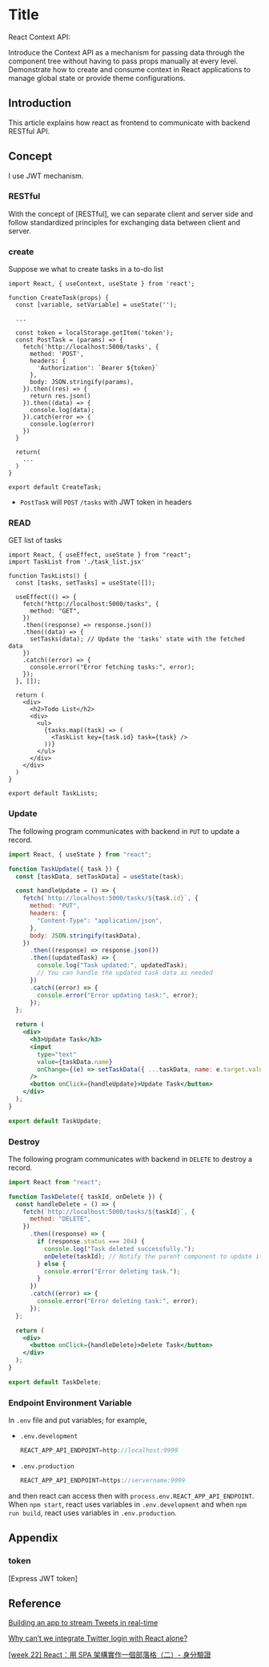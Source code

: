 # Title

React Context API:

Introduce the Context API as a mechanism for passing data through the component tree without having to pass props manually at every level.
Demonstrate how to create and consume context in React applications to manage global state or provide theme configurations.

## Introduction

This article explains how react as frontend to communicate with backend RESTful API.

## Concept

I use JWT mechanism.

### RESTful

With the concept of [RESTful], we can separate client and server side and follow standardized principles for exchanging data between client and server.

### create

Suppose we what to create tasks in a to-do list

```JSX
import React, { useContext, useState } from 'react';

function CreateTask(props) {
  const [variable, setVariable] = useState('');

  ...

  const token = localStorage.getItem('token');
  const PostTask = (params) => {
    fetch('http://localhost:5000/tasks', {
      method: 'POST',
      headers: {
        'Authorization': `Bearer ${token}`
      },
      body: JSON.stringify(params),
    }).then((res) => {
      return res.json()
    }).then((data) => {
      console.log(data);
    }).catch(error => {
      console.log(error)
    })
  }

  return(
    ...
  )
}

export default CreateTask;
```

* `PostTask` will `POST` `/tasks` with JWT token in headers

### READ

GET list of tasks

```JSX
import React, { useEffect, useState } from "react";
import TaskList from './task_list.jsx'

function TaskLists() {
  const [tasks, setTasks] = useState([]);

  useEffect(() => {
    fetch("http://localhost:5000/tasks", {
      method: "GET",
    })
    .then((response) => response.json())
    .then((data) => {
      setTasks(data); // Update the 'tasks' state with the fetched data
    })
    .catch((error) => {
      console.error("Error fetching tasks:", error);
    });
  }, []);

  return (
    <div>
      <h2>Todo List</h2>
      <div>
        <ul>
          {tasks.map((task) => (
            <TaskList key={task.id} task={task} />
          ))}
        </ul>
      </div>
    </div>
  )
}

export default TaskLists;
```

### Update

The following program communicates with backend in `PUT` to update a record.

```jsx
import React, { useState } from "react";

function TaskUpdate({ task }) {
  const [taskData, setTaskData] = useState(task);

  const handleUpdate = () => {
    fetch(`http://localhost:5000/tasks/${task.id}`, {
      method: "PUT",
      headers: {
        "Content-Type": "application/json",
      },
      body: JSON.stringify(taskData),
    })
      .then((response) => response.json())
      .then((updatedTask) => {
        console.log("Task updated:", updatedTask);
        // You can handle the updated task data as needed
      })
      .catch((error) => {
        console.error("Error updating task:", error);
      });
  };

  return (
    <div>
      <h3>Update Task</h3>
      <input
        type="text"
        value={taskData.name}
        onChange={(e) => setTaskData({ ...taskData, name: e.target.value })}
      />
      <button onClick={handleUpdate}>Update Task</button>
    </div>
  );
}

export default TaskUpdate;
```

### Destroy

The following program communicates with backend in `DELETE` to destroy a record.

```jsx
import React from "react";

function TaskDelete({ taskId, onDelete }) {
  const handleDelete = () => {
    fetch(`http://localhost:5000/tasks/${taskId}`, {
      method: "DELETE",
    })
      .then((response) => {
        if (response.status === 204) {
          console.log("Task deleted successfully.");
          onDelete(taskId); // Notify the parent component to update its state or UI
        } else {
          console.error("Error deleting task.");
        }
      })
      .catch((error) => {
        console.error("Error deleting task:", error);
      });
  };

  return (
    <div>
      <button onClick={handleDelete}>Delete Task</button>
    </div>
  );
}

export default TaskDelete;
```

### Endpoint Environment Variable

In `.env` file and put variables; for example,

* `.env.development`
  ```javascript
  REACT_APP_API_ENDPOINT=http://localhost:9999
  ```
* `.env.production`
  ```javascript
  REACT_APP_API_ENDPOINT=https://servername:9999
  ```

and then react can access then with `process.env.REACT_APP_API_ENDPOINT`. When `npm start`, react uses variables in `.env.development` and when `npm run build`, react uses variables in `.env.production`.

## Appendix

### token

[Express JWT token]

## Reference

[Building an app to stream Tweets in real-time](https://developer.twitter.com/en/docs/tutorials/building-an-app-to-stream-tweets)

[Why can’t we integrate Twitter login with React alone?](https://www.quod.ai/post/how-to-integrate-twitter-login-api-into-your-react-app)

[[week 22] React：用 SPA 架構實作一個部落格（二）- 身分驗證](https://hackmd.io/@Heidi-Liu/note-fe302-react-blog-login)
